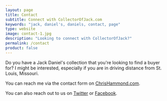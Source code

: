 ```yaml
---
layout: page
title: Contact
subtitle: Connect with CollectorOfJack.com
keywords: "jack, daniel's, daniels, contact, page"
type: website
image: contact-1.jpg
description: "Looking to connect with CollectorOfJack?"
permalink: /contact
product: false
---
```

Do you have a Jack Daniel's collection that you're looking to find a buyer for? I might be interested, especially if you are in driving distance from St. Louis, Missouri.

You can reach me via the contact form on [ChrisHammond.com](https://chrishammond.com/Contact).

You can also reach out to us on [Twitter](https://twitter.com/collectorofjack/) or [Facebook](https://facebook.com/collectorofjack).


